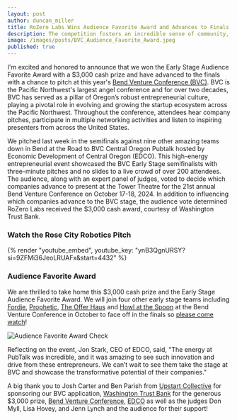 ```yaml
---
layout: post
author: duncan_miller
title: RoZero Labs Wins Audience Favorite Award and Advances to Finals at Bend Venture Conference
description: The competition fosters an incredible sense of community, where early-stage teams can network, share ideas, and gain valuable feedback
image: /images/posts/BVC_Audience_Favorite_Award.jpeg
published: true
---
```


I'm excited and honored to announce that we won the Early Stage Audience Favorite Award with a $3,000 cash prize and have advanced to the finals with a chance to pitch at this year's [Bend Venture Conference (BVC)](https://www.bendvc.com/). BVC is the Pacific Northwest's largest angel conference and for over two decades, BVC has served as a pillar of Oregon’s robust entrepreneurial culture, playing a pivotal role in evolving and growing the startup ecosystem across the Pacific Northwest. Throughout the conference, attendees hear company pitches, participate in multiple networking activities and listen to inspiring presenters from across the United States.

We pitched last week in the semifinals against nine other amazing teams down in Bend at the Road to BVC Central Oregon Pubtalk hosted by Economic Development of Central Oregon (EDCO). This high-energy entrepreneurial event showcased the BVC Early Stage semifinalists with three-minute pitches and no slides to a live crowd of over 200 attendees. The audience, along with an expert panel of judges, voted to decide which companies advance to present at the Tower Theatre for the 21st annual Bend Venture Conference on October 17-18, 2024. In addition to influencing which companies advance to the BVC stage, the audience vote determined RoZero Labs received the $3,000 cash award, courtesy of Washington Trust Bank.

### Watch the Rose City Robotics Pitch

{% render "youtube_embed", youtube_key: "ynB3QgnURSY?si=9ZFMi36JeoLRUAFx&amp;start=4432" %}

### Audience Favorite Award

We are thrilled to take home this $3,000 cash prize and the Early Stage Audience Favorite Award. We will join four other early stage teams including [Fordje](https://www.fordje.com/), [Prophetic](https://www.propheticsoftware.ai/), [The Offer Haus](https://www.theofferhaus.com/) and [Howl at the Spoon](https://howlatthespoon.com/) at the Bend Venture Conference in October to face off in the finals so [please come watch](https://www.eventbrite.com/e/2024-bend-venture-conference-tickets-945142515707?aff=oddtdtcreator)!

![Audience Favorite Award Check](/images/posts/bvc_check_small.jpeg)

Reflecting on the event, Jon Stark, CEO of EDCO, said, "The energy at PubTalk was incredible, and it was amazing to see such innovation and drive from these entrepreneurs. We can’t wait to see them take the stage at BVC and showcase the transformative potential of their companies."

A big thank you to Josh Carter and Ben Parish from [Upstart Collective](https://www.upstartcollective.org/) for sponsoring our BVC application, [Washington Trust Bank](https://www.watrust.com/) for the generous $3,000 prize, [Bend Venture Conference](https://www.bendvc.com/), [EDCO](https://edcoinfo.com/) as well as the judges Don Myll, Lisa Hovey, and Jenn Lynch and the audience for their support!

